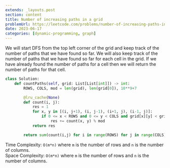```yaml
---
extends: _layouts.post
section: content
title: Number of increasing paths in a grid
problemUrl: https://leetcode.com/problems/number-of-increasing-paths-in-a-grid/
date: 2023-06-17
categories: [dynamic-programming, graph]
---
```


We will start DFS from the top left corner of the grid and keep track of the number of paths that we have found so far. We will also keep track of the number of paths that we have found so far for each cell in the grid. If we have already found the number of paths for a cell then we will return the number of paths for that cell.

```python
class Solution:
    def countPaths(self, grid: List[List[int]]) -> int:
        ROWS, COLS, mod = len(grid), len(grid[0]), 10**9+7

        @lru_cache(None)
        def count(i, j):
            res = 1
            for x, y in [(i, j+1), (i, j-1), (i+1, j), (i-1, j)]:
                if 0 <= x < ROWS and 0 <= y < COLS and grid[x][y] < grid[i][j]:
                    res += count(x, y) % mod
            return res

        return sum(count(i,j) for i in range(ROWS) for j in range(COLS)) % mod
```

Time Complexity: `O(m*n)` where `m` is the number of rows and `n` is the number of columns. <br/>
Space Complexity: `O(m*n)` where `m` is the number of rows and `n` is the number of columns.